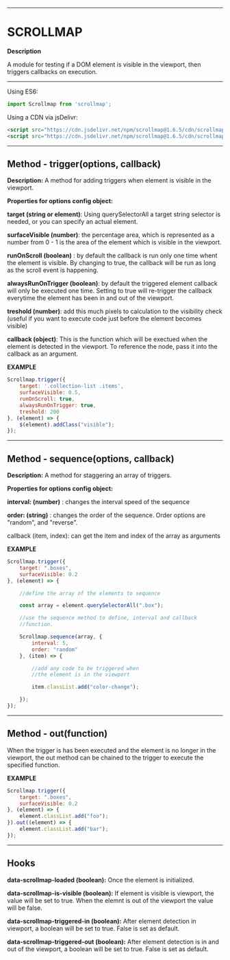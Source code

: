 ******************************************** 
# SCROLLMAP

**Description**

A module for testing if a DOM element is visible in the viewport, then triggers callbacks on execution. 

********************************************

Using ES6:

```javascript
import Scrollmap from 'scrollmap';
```

Using a CDN via jsDelivr:

```html
<script src="https://cdn.jsdelivr.net/npm/scrollmap@1.6.5/cdn/scrollmap.min.js"></script>
<script src="https://cdn.jsdelivr.net/npm/scrollmap@1.6.5/cdn/scrollmap.js"></script>
```

********************************************

## Method - trigger(options, callback)

**Description:**
 A method for adding triggers when element is visible in the viewport. 

**Properties for options config object:**

**target (string or element)**:
Using querySelectorAll a target string selector is needed, or you can specify an actual element.

**surfaceVisible (number)**: the percentage area, which is represented as a number from 0 - 1 is the area of the 
element which is visible in the viewport. 

**runOnScroll (boolean)** : by default the callback is run only one time whent the element is visible. By changing to true, the callback will be run 
as long as the scroll event is happening.

**alwaysRunOnTrigger (boolean)**: by default the triggered element callback will only be executed one time. Setting to true will re-trigger the callback everytime the element has been in and out of the viewport. 

**treshold (number)**: add this much pixels to calculation to the visibility check (useful if you want to execute code just before the element becomes visible) 

**callback (object)**:
This is the function which will be exectued when the element is detected in the viewport. To reference the node, pass it
into the callback as an argument.

**EXAMPLE**

```javascript
Scrollmap.trigger({
    target: '.collection-list .items',
    surfaceVisible: 0.5,
    runOnScroll: true,
    alwaysRunOnTrigger: true,
    treshold: 200
}, (element) => {
    $(element).addClass("visible");
});
```
	
********************************************

## Method - sequence(options, callback)

**Description:**
 A method for staggering an array of triggers. 

**Properties for options config object:**

**interval: (number)** :
changes the interval speed of the sequence

**order: (string)** :
changes the order of the sequence. Order options are "random", and "reverse".

callback (item, index):
can get the item and index of the array as arguments

**EXAMPLE**
		
```javascript
Scrollmap.trigger({
    target: ".boxes",
    surfaceVisible: 0.2
}, (element) => {

    //define the array of the elements to sequence

    const array = element.querySelectorAll(".box");

    //use the sequence method to define, interval and callback
    //function.

    Scrollmap.sequence(array, {
        interval: 5,
        order: "random"
    }, (item) => {

        //add any code to be triggered when
        //the element is in the viewport

        item.classList.add("color-change");

    });
});
```

********************************************

## Method - out(function)

When the trigger is has been executed and the element is no longer in the viewport, the out method
can be chained to the trigger to execute the specified function.

**EXAMPLE**

```javascript
Scrollmap.trigger({
    target: ".boxes",
    surfaceVisible: 0.2
}, (element) => {
    element.classList.add("foo");
}).out((element) => {
    element.classList.add("bar");
});
```
********************************************

## Hooks

**data-scrollmap-loaded (boolean):**
Once the element is initialized.

**data-scrollmap-is-visible (boolean):**
If element is visible is viewport, the value will be set to true. When the elemnt is out of the viewport
the value will be false.

**data-scrollmap-triggered-in (boolean):**
After element detection in viewport, a boolean will be set to true. False is set as default.

**data-scrollmap-triggered-out (boolean):**
After element detection is in and out of the viewport, a boolean will be set to true. False is set as default.
